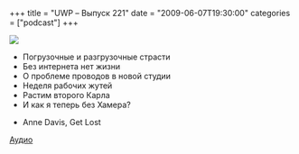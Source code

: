 +++
title = "UWP – Выпуск 221"
date = "2009-06-07T19:30:00"
categories = ["podcast"]
+++

![](https://podcast.umputun.com/images/uwp/uwp221.jpg)


- Погрузочные и разгрузочные страсти
- Без интернета нет жизни
- О проблеме проводов в новой студии
- Неделя рабочих жутей
- Растим второго Карла
- И как я теперь без Хамера?


* Anne Davis, Get Lost

[Аудио](http://archive.rucast.net/uwp/media/ump_podcast221.mp3)
<audio src="http://archive.rucast.net/uwp/media/ump_podcast221.mp3" preload="none">